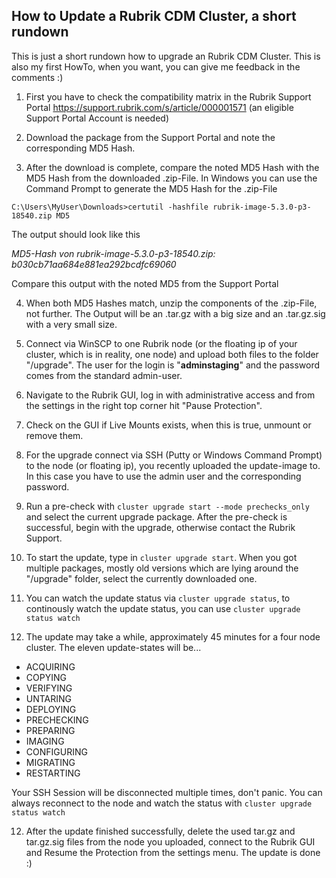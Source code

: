 ## How to Update a Rubrik CDM Cluster, a short rundown

This is just a short rundown how to upgrade an Rubrik CDM Cluster. This is also my first HowTo, when you want, you can give me feedback in the comments :)


1. First you have to check the compatibility matrix in the Rubrik Support Portal https://support.rubrik.com/s/article/000001571 (an eligible Support Portal Account is needed) 

2. Download the package from the Support Portal and note the corresponding MD5 Hash.

3. After the download is complete, compare the noted MD5 Hash with the MD5 Hash from the downloaded .zip-File. In Windows you can use the Command Prompt to generate the MD5 Hash for the .zip-File
```
C:\Users\MyUser\Downloads>certutil -hashfile rubrik-image-5.3.0-p3-18540.zip MD5
```
The output should look like this

 *MD5-Hash von rubrik-image-5.3.0-p3-18540.zip:
b030cb71aa684e881ea292bcdfc69060*

 Compare this output with the noted MD5 from the Support Portal

4. When both MD5 Hashes match, unzip the components of the .zip-File, not further. The Output will be an .tar.gz with a big size and an .tar.gz.sig with a very small size.

5. Connect via WinSCP to one Rubrik node (or the floating ip of your cluster, which is in reality, one node) and upload both files to the folder "/upgrade". The user for the login is "**adminstaging**" and the password comes from the standard admin-user.

6. Navigate to the Rubrik GUI, log in with administrative access and from the settings in the right top corner hit "Pause Protection". 

7. Check on the GUI if Live Mounts exists, when this is true, unmount or remove them. 

7. For the upgrade connect via SSH (Putty or Windows Command Prompt) to the node (or floating ip), you recently uploaded the update-image to. In this case you have to use the admin user and the corresponding password.

8. Run a pre-check with ```cluster upgrade start --mode prechecks_only``` and select the current upgrade package. After the pre-check is successful, begin with the upgrade, otherwise contact the Rubrik Support.

9. To start the update, type in ```cluster upgrade start```. When you got multiple packages, mostly old versions which are lying around the "/upgrade" folder, select the currently downloaded one.

10. You can watch the update status via ```cluster upgrade status```, to continously watch the update status, you can use ```cluster upgrade status watch```

11. The update may take a while, approximately 45 minutes for a four node cluster. The eleven update-states will be...
 * ACQUIRING
 * COPYING
 * VERIFYING
 * UNTARING
 * DEPLOYING
 * PRECHECKING
 * PREPARING
 * IMAGING
 * CONFIGURING
 * MIGRATING 
 * RESTARTING

 Your SSH Session will be disconnected multiple times, don't panic. You can always 
 reconnect to the node and watch the status with ```cluster upgrade status watch```

12. After the update finished successfully, delete the used tar.gz and tar.gz.sig files from the node you uploaded, connect to the Rubrik GUI and Resume the Protection from the settings menu. The update is done :)


